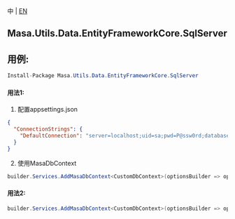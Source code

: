 中 | [EN](README.md)

## Masa.Utils.Data.EntityFrameworkCore.SqlServer

## 用例:

```c#
Install-Package Masa.Utils.Data.EntityFrameworkCore.SqlServer
```

#### 用法1:

1. 配置appsettings.json

``` appsettings.json
{
  "ConnectionStrings": {
    "DefaultConnection": "server=localhost;uid=sa;pwd=P@ssw0rd;database=identity"
  }
}
```

2. 使用MasaDbContext

``` C#
builder.Services.AddMasaDbContext<CustomDbContext>(optionsBuilder => optionsBuilder.UseSoftDelete().UseSqlServer());
```

#### 用法2:

``` C#
builder.Services.AddMasaDbContext<CustomDbContext>(optionsBuilder => optionsBuilder.UseSoftDelete().UseSqlServer("server=localhost;uid=sa;pwd=P@ssw0rd;database=identity"));
```